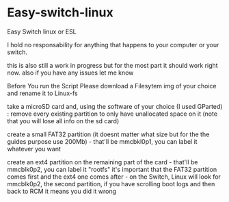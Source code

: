 # Easy-switch-linux
Easy Switch linux or ESL


I hold no responsability for anything that happens to your computer or your switch.

this is also still a work in progress but for the most part it should work right now. 
also if you have any issues let me know


Before You run the Script Please download a Filesytem img of your choice and rename it to Linux-fs 


take a microSD card and, using the software of your choice (I used GParted) :
remove every existing partition to only have unallocated space on it (note that you will lose all info on the sd card)

create a small FAT32 partition (it doesnt matter what size but for the the guides purpose use 200Mb) - that'll be mmcbkl0p1, you can label it whatever you want

create an ext4 partition on the remaining part of the card - that'll be mmcblk0p2, you can label it "rootfs"
it's important that the FAT32 partition comes first and the ext4 one comes after - on the Switch, Linux will look for mmcblk0p2, the second partition, if you have scrolling boot logs and then back to RCM it means you did it wrong

